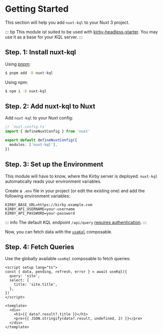 # Getting Started

This section will help you add `nuxt-kql` to your Nuxt 3 project.

::: tip
This module ist suited to be used with [kirby-headless-starter](/guide/what-is-nuxt-kql#kirby-headless-starter). You may use it as a base for your KQL server.
:::

## Step. 1: Install nuxt-kql

Using [pnpm](https://pnpm.io):

```bash
$ pnpm add -D nuxt-kql
```

Using npm:

```bash
$ npm i -D nuxt-kql
```

## Step. 2: Add nuxt-kql to Nuxt

Add `nuxt-kql` to your Nuxt config:

```ts
// `nuxt.config.ts`
import { defineNuxtConfig } from 'nuxt'

export default defineNuxtConfig({
  modules: ['nuxt-kql'],
})
```

## Step. 3: Set up the Environment

This module will have to know, where the Kirby server is deployed. `nuxt-kql` automatically reads your environment variables.

Create a `.env` file in your project (or edit the existing one) and add the following environment variables:

```
KIRBY_BASE_URL=https://kirby.example.com
KIRBY_API_USERNAME=your-username
KIRBY_API_PASSWORD=your-password
```

::: info
The default KQL endpoint `/api/query` [requires authentication](https://getkirby.com/docs/guide/api/authentication).
:::

Now, you can fetch data with the [`useKql`](/api/) composable.

## Step. 4: Fetch Queries

Use the globally available `useKql` composable to fetch queries:

```vue
<script setup lang="ts">
const { data, pending, refresh, error } = await useKql({
  query: 'site',
  select: {
    title: 'site.title',
  },
})
</script>

<template>
  <div>
    <h1>{{ data?.result?.title }}</h1>
    <pre>{{ JSON.stringify(data?.result, undefined, 2) }}</pre>
  </div>
</template>
```
